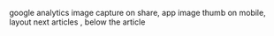 google analytics
image capture on share, app
image thumb on mobile, layout
next articles , below the article